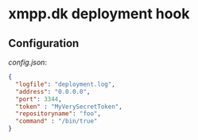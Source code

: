 # xmpp.dk deployment hook

## Configuration

*config.json*:

```json
{
  "logfile": "deployment.log",
  "address": "0.0.0.0",
  "port": 3344,
  "token" : "MyVerySecretToken",
  "repositoryname": "foo",
  "command" : "/bin/true"
}
```
